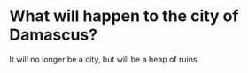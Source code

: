 # What will happen to the city of Damascus?

It will no longer be a city, but will be a heap of ruins.
